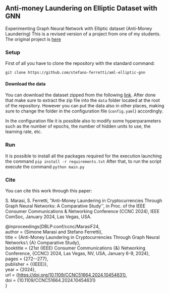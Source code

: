 ## Anti-money Laundering on Elliptic Dataset with GNN

Experimenting Graph Neural Network with Elliptic dataset (Anti-Money Laundering)
This is a revised version of a project from one of my students. The original project is [here](https://github.com/simonemarasi/aml-elliptic-gnn)

### Setup

First of all you have to clone the repository with the standard command:

`git clone https://github.com/stefano-ferretti/aml-elliptic-gnn`

#### Download the data

You can download the dataset zipped from the following [link](https://www.4sync.com/web/directDownload/fQErng3L/5YfHxh7W.cc4f36f14c07d75ced4bf1fcfa1a0772). After done that make sure to extract the zip file into the `data` folder located at the root of the repository. However you can put the data also in other places, making sure to change the folder in the configuration file (`config.yaml`) accordingly.

In the configuration file it is possible also to modify some hyperparameters such as the number of epochs, the number of hidden units to use, the learning rate, etc.

### Run

It is possible to install all the packages required for the execution launching the command
`pip install -r requirements.txt`
After that, to run the script execute the command
`python main.py`

### Cite
You can cite this work through this paper:

S. Marasi, S. Ferretti, "Anti-Money Laundering in Cryptocurrencies Through Graph Neural Networks: A Comparative Study'', in Proc. of the IEEE Consumer Communications & Networking Conference (CCNC 2024), IEEE ComSoc, January 2024, Las Vegas, USA.

@inproceedings{DBLP:conf/ccnc/MarasiF24,  
  author       = {Simone Marasi and
                  Stefano Ferretti},    
  title        = {Anti-Money Laundering in Cryptocurrencies Through Graph Neural Networks:\\
                  {A} Comparative Study},                    
  booktitle    = {21st {IEEE} Consumer Communications {\&} Networking Conference,
                  {CCNC} 2024, Las Vegas, NV, USA, January 6-9, 2024},  
  pages        = {272--277},    
  publisher    = {{IEEE}},    
  year         = {2024},    
  url          = {https://doi.org/10.1109/CCNC51664.2024.10454631},    
  doi          = {10.1109/CCNC51664.2024.10454631}    
}
